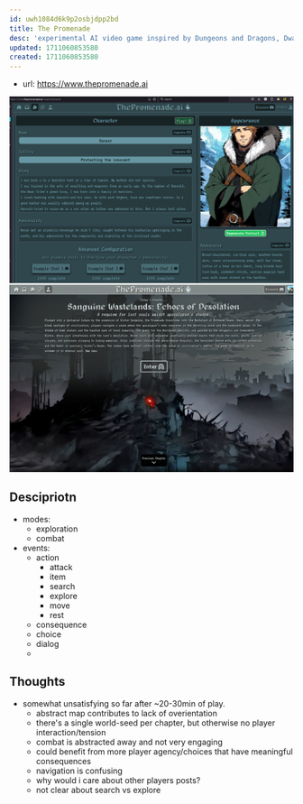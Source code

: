 ```yaml
---
id: uwh1084d6k9p2osbjdpp2bd
title: The Promenade
desc: 'experimental AI video game inspired by Dungeons and Dragons, Dwarf Fortress, World Of Warcraft, The Sims and Twitter.'
updated: 1711060853580
created: 1711060853580
---
```


- url: https://www.thepromenade.ai

![](/assets/images/2024-03-21-20-07-49.png)
![](/assets/images/2024-03-21-20-09-24.png)

## Descipriotn

- modes:
  - exploration
  - combat
- events:
  - action
    - attack
    - item
    - search
    - explore
    - move
    - rest
  - consequence
  - choice
  - dialog
  - 

## Thoughts

- somewhat unsatisfying so far after ~20-30min of play. 
  - abstract map contributes to lack of overientation
  - there's a single world-seed per chapter, but otherwise no player interaction/tension
  - combat is abstracted away and not very engaging
  - could benefit from more player agency/choices that have meaningful consequences
  - navigation is confusing
  - why would i care about other players posts?
  - not clear about search vs explore